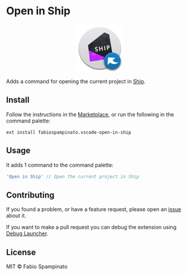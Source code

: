 # Open in Ship

<p align="center">
  <img src="https://raw.githubusercontent.com/fabiospampinato/vscode-open-in-ship/master/resources/logo.png" width="128" alt="Logo">
</p>

Adds a command for opening the current project in [Ship](https://www.realartists.com).

## Install

Follow the instructions in the [Marketplace](https://marketplace.visualstudio.com/items?itemName=fabiospampinato.vscode-open-in-ship), or run the following in the command palette:

```shell
ext install fabiospampinato.vscode-open-in-ship
```

## Usage

It adds 1 command to the command palette:

```js
'Open in Ship' // Open the current project in Ship
```

## Contributing

If you found a problem, or have a feature request, please open an [issue](https://github.com/fabiospampinato/vscode-open-in-ship/issues) about it.

If you want to make a pull request you can debug the extension using [Debug Launcher](https://marketplace.visualstudio.com/items?itemName=fabiospampinato.vscode-debug-launcher).

## License

MIT © Fabio Spampinato
